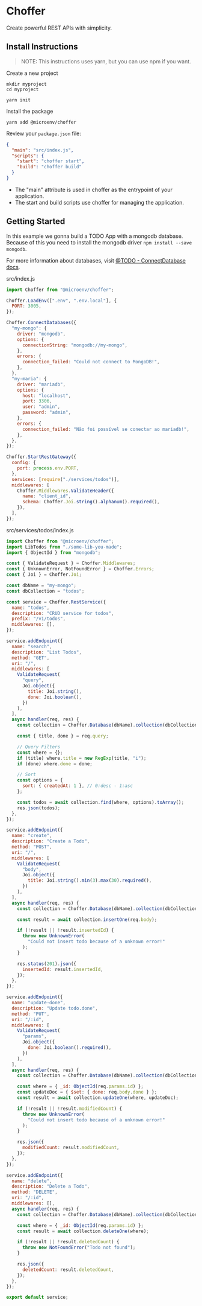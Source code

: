 # Choffer

Create powerful REST APIs with simplicity.

## Install Instructions

> NOTE: This instructions uses yarn, but you can use npm if you want.

Create a new project

```shell
mkdir myproject
cd myproject

yarn init
```

Install the package

```shell
yarn add @microenv/choffer
```

Review your `package.json` file:

```json
{
  "main": "src/index.js",
  "scripts": {
    "start": "choffer start",
    "build": "choffer build"
  }
}
```

- The "main" attribute is used in choffer as the entrypoint of your application.
- The start and build scripts use choffer for managing the application.

## Getting Started

In this example we gonna build a TODO App with a mongodb database. Because of this you need to install the mongodb driver `npm install --save mongodb`.

For more information about databases, visit [@TODO - ConnectDatabase docs]().

src/index.js

```javascript
import Choffer from "@microenv/choffer";

Choffer.LoadEnv([".env", ".env.local"], {
  PORT: 3005,
});

Choffer.ConnectDatabases({
  "my-mongo": {
    driver: "mongodb",
    options: {
      connectionString: "mongodb://my-mongo",
    },
    errors: {
      connection_failed: "Could not connect to MongoDB!",
    },
  },
  "my-maria": {
    driver: "mariadb",
    options: {
      host: "localhost",
      port: 3306,
      user: "admin",
      password: "admin",
    },
    errors: {
      connection_failed: "Não foi possível se conectar ao mariadb!",
    },
  },
});

Choffer.StartRestGateway({
  config: {
    port: process.env.PORT,
  },
  services: [require("./services/todos")],
  middlewares: [
    Choffer.Middlewares.ValidateHeader({
      name: "client_id",
      schema: Choffer.Joi.string().alphanum().required(),
    }),
  ],
});
```

src/services/todos/index.js

```javascript
import Choffer from "@microenv/choffer";
import LibTodos from "./some-lib-you-made";
import { ObjectId } from "mongodb";

const { ValidateRequest } = Choffer.Middlewares;
const { UnknownError, NotFoundError } = Choffer.Errors;
const { Joi } = Choffer.Joi;

const dbName = "my-mongo";
const dbCollection = "todos";

const service = Choffer.RestService({
  name: "todos",
  description: "CRUD service for todos",
  prefix: "/v1/todos",
  middlewares: [],
});

service.addEndpoint({
  name: "search",
  description: "List Todos",
  method: "GET",
  uri: "/",
  middlewares: [
    ValidateRequest(
      "query",
      Joi.object({
        title: Joi.string(),
        done: Joi.boolean(),
      })
    ),
  ],
  async handler(req, res) {
    const collection = Choffer.Database(dbName).collection(dbCollection);

    const { title, done } = req.query;

    // Query Filters
    const where = {};
    if (title) where.title = new RegExp(title, "i");
    if (done) where.done = done;

    // Sort
    const options = {
      sort: { createdAt: 1 }, // 0:desc - 1:asc
    };

    const todos = await collection.find(where, options).toArray();
    res.json(todos);
  },
});

service.addEndpoint({
  name: "create",
  description: "Create a Todo",
  method: "POST",
  uri: "/",
  middlewares: [
    ValidateRequest(
      "body",
      Joi.object({
        title: Joi.string().min(3).max(30).required(),
      })
    ),
  ],
  async handler(req, res) {
    const collection = Choffer.Database(dbName).collection(dbCollection);

    const result = await collection.insertOne(req.body);

    if (!result || !result.insertedId) {
      throw new UnknownError(
        "Could not insert todo because of a unknown error!"
      );
    }

    res.status(201).json({
      insertedId: result.insertedId,
    });
  },
});

service.addEndpoint({
  name: "update-done",
  description: "Update todo.done",
  method: "PUT",
  uri: "/:id",
  middlewares: [
    ValidateRequest(
      "params",
      Joi.object({
        done: Joi.boolean().required(),
      })
    ),
  ],
  async handler(req, res) {
    const collection = Choffer.Database(dbName).collection(dbCollection);

    const where = { _id: ObjectId(req.params.id) };
    const updateDoc = { $set: { done: req.body.done } };
    const result = await collection.updateOne(where, updateDoc);

    if (!result || !result.modifiedCount) {
      throw new UnknownError(
        "Could not insert todo because of a unknown error!"
      );
    }

    res.json({
      modifiedCount: result.modifiedCount,
    });
  },
});

service.addEndpoint({
  name: "delete",
  description: "Delete a Todo",
  method: "DELETE",
  uri: "/:id",
  middlewares: [],
  async handler(req, res) {
    const collection = Choffer.Database(dbName).collection(dbCollection);

    const where = { _id: ObjectId(req.params.id) };
    const result = await collection.deleteOne(where);

    if (!result || !result.deletedCount) {
      throw new NotFoundError("Todo not found");
    }

    res.json({
      deletedCount: result.deletedCount,
    });
  },
});

export default service;
```
